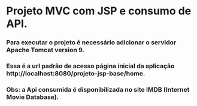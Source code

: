 # Projeto MVC com JSP e consumo de API.
### Para executar o projeto é necessário adicionar o servidor Apache Tomcat version 9.
### Essa é a url padrão de acesso página inicial da aplicação http://localhost:8080/projeto-jsp-base/home.
### Obs: a Api consumida é disponibilizada no site IMDB (Internet Movie Database).
